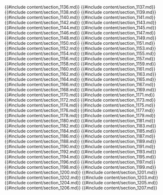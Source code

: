 {{#include content/section_1136.md}}
{{#include content/section_1137.md}}
{{#include content/section_1138.md}}
{{#include content/section_1139.md}}
{{#include content/section_1140.md}}
{{#include content/section_1141.md}}
{{#include content/section_1142.md}}
{{#include content/section_1143.md}}
{{#include content/section_1144.md}}
{{#include content/section_1145.md}}
{{#include content/section_1146.md}}
{{#include content/section_1147.md}}
{{#include content/section_1148.md}}
{{#include content/section_1149.md}}
{{#include content/section_1150.md}}
{{#include content/section_1151.md}}
{{#include content/section_1152.md}}
{{#include content/section_1153.md}}
{{#include content/section_1154.md}}
{{#include content/section_1155.md}}
{{#include content/section_1156.md}}
{{#include content/section_1157.md}}
{{#include content/section_1158.md}}
{{#include content/section_1159.md}}
{{#include content/section_1160.md}}
{{#include content/section_1161.md}}
{{#include content/section_1162.md}}
{{#include content/section_1163.md}}
{{#include content/section_1164.md}}
{{#include content/section_1165.md}}
{{#include content/section_1166.md}}
{{#include content/section_1167.md}}
{{#include content/section_1168.md}}
{{#include content/section_1169.md}}
{{#include content/section_1170.md}}
{{#include content/section_1171.md}}
{{#include content/section_1172.md}}
{{#include content/section_1173.md}}
{{#include content/section_1174.md}}
{{#include content/section_1175.md}}
{{#include content/section_1176.md}}
{{#include content/section_1177.md}}
{{#include content/section_1178.md}}
{{#include content/section_1179.md}}
{{#include content/section_1180.md}}
{{#include content/section_1181.md}}
{{#include content/section_1182.md}}
{{#include content/section_1183.md}}
{{#include content/section_1184.md}}
{{#include content/section_1185.md}}
{{#include content/section_1186.md}}
{{#include content/section_1187.md}}
{{#include content/section_1188.md}}
{{#include content/section_1189.md}}
{{#include content/section_1190.md}}
{{#include content/section_1191.md}}
{{#include content/section_1192.md}}
{{#include content/section_1193.md}}
{{#include content/section_1194.md}}
{{#include content/section_1195.md}}
{{#include content/section_1196.md}}
{{#include content/section_1197.md}}
{{#include content/section_1198.md}}
{{#include content/section_1199.md}}
{{#include content/section_1200.md}}
{{#include content/section_1201.md}}
{{#include content/section_1202.md}}
{{#include content/section_1203.md}}
{{#include content/section_1204.md}}
{{#include content/section_1205.md}}
{{#include content/section_1206.md}}
{{#include content/section_1207.md}}
